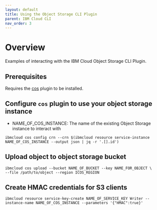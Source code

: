 ```yaml
---
layout: default
title: Using the Object Storage CLI Plugin
parent: IBM Cloud CLI
nav_order: 3
---
```


# Overview
Examples of interacting with the IBM Cloud Object Storage CLI Plugin. 

## Prerequisites
Requires the [cos](https://cloud.ibm.com/docs/cli?topic=cloud-object-storage-cli-plugin-ic-cos-cli#ic-installation) plugin to be installed. 

## Configure `cos` plugin to use your object storage instance
 - NAME_OF_COS_INSTANCE: The name of the existing Object Storage instance to interact with

```shell
ibmcloud cos config crn --crn $(ibmcloud resource service-instance NAME_OF_COS_INSTANCE --output json | jq -r '.[].id')
```

## Upload object to object storage bucket
```shell
ibmcloud cos upload --bucket NAME_OF_BUCKET --key NAME_FOR_OBJECT \
--file /path/to/object --region ICOS_REGION
```

## Create HMAC credentials for S3 clients
```shell
ibmcloud resource service-key-create NAME_OF_SERVICE_KEY Writer --instance-name NAME_OF_COS_INSTANCE --parameters '{"HMAC":true}'
```